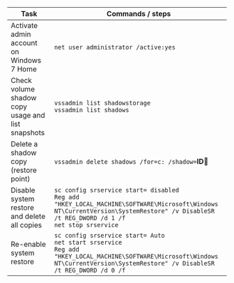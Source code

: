 
Task | Commands / steps
------------ | -------------
Activate admin account on Windows 7 Home | `net user administrator /active:yes`
Check volume shadow copy usage and list snapshots | `vssadmin list shadowstorage`<br/>`vssadmin list shadows`
Delete a shadow copy (restore point) | `vssadmin delete shadows /for=c: /shadow=`**ID**&#07;` `
Disable system restore and delete all copies |`sc config srservice start= disabled`<br/>`Reg add "HKEY_LOCAL_MACHINE\SOFTWARE\Microsoft\Windows NT\CurrentVersion\SystemRestore" /v DisableSR /t REG_DWORD /d 1 /f`<br/>`net stop srservice`
Re-enable system restore | `sc config srservice start= Auto`<br/>`net start srservice`<br/>`Reg add "HKEY_LOCAL_MACHINE\SOFTWARE\Microsoft\Windows NT\CurrentVersion\SystemRestore" /v DisableSR /t REG_DWORD /d 0 /f`
